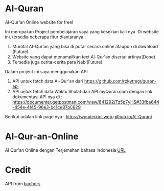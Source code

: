 # Al-Quran
Al-Qur'an Online website for free!


Ini merupakan Project pembelajaran saya yang kesekian kali nya.
Di website ini, tersedia beberapa fitur diantaranya :
1. Murotal Al-Qur'an yang bisa di putar secara online ataupun di download (Future)
2. Website yang dapat menampilkan text Al-Qur'an disertai artinya(Done)
3. Tersedia juga cerita-cerita para Nabi(Future)

Dalam project ini saya menggunakan API 
1. API untuk fetch data Al-Qur'an dari https://github.com/rzkytmgr/quran-api
2. API untuk fetch data Waktu Sholat dari API myQuran.com dengan link dokumentasi API nya di : https://documenter.getpostman.com/view/841292/Tz5p7yHS#33fba644-454e-4f45-96e3-bc1ce87b0629

Berikut adalah link page nya : https://wonderkid-web.github.io/Al-Quran/

# Al-Qur-an-Online
Al Qur'an Online dengan Terjemahan bahasa Indonesia
[URL](https://pedantic-mccarthy-6ed446.netlify.app/)

# Credit
API from [bachors](https://github.com/bachors/Al-Quran-ID-API)
